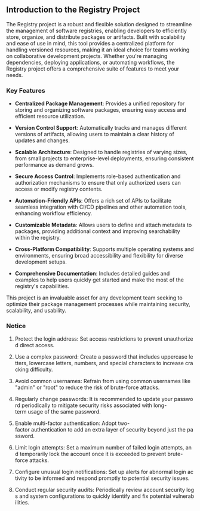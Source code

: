 ## Introduction to the Registry Project

The Registry project is a robust and flexible solution designed to streamline the management of software registries, enabling developers to efficiently store, organize, and distribute packages or artifacts. Built with scalability and ease of use in mind, this tool provides a centralized platform for handling versioned resources, making it an ideal choice for teams working on collaborative development projects. Whether you're managing dependencies, deploying applications, or automating workflows, the Registry project offers a comprehensive suite of features to meet your needs.

### Key Features

- **Centralized Package Management**: Provides a unified repository for storing and organizing software packages, ensuring easy access and efficient resource utilization.
  
- **Version Control Support**: Automatically tracks and manages different versions of artifacts, allowing users to maintain a clear history of updates and changes.

- **Scalable Architecture**: Designed to handle registries of varying sizes, from small projects to enterprise-level deployments, ensuring consistent performance as demand grows.

- **Secure Access Control**: Implements role-based authentication and authorization mechanisms to ensure that only authorized users can access or modify registry contents.

- **Automation-Friendly APIs**: Offers a rich set of APIs to facilitate seamless integration with CI/CD pipelines and other automation tools, enhancing workflow efficiency.

- **Customizable Metadata**: Allows users to define and attach metadata to packages, providing additional context and improving searchability within the registry.

- **Cross-Platform Compatibility**: Supports multiple operating systems and environments, ensuring broad accessibility and flexibility for diverse development setups.

- **Comprehensive Documentation**: Includes detailed guides and examples to help users quickly get started and make the most of the registry's capabilities.

This project is an invaluable asset for any development team seeking to optimize their package management processes while maintaining security, scalability, and usability.

### Notice

1.  Protect the login address: Set access restrictions to prevent unauthorized direct access.
    
2.  Use a complex password: Create a password that includes uppercase letters, lowercase letters, numbers, and special characters to increase cracking difficulty.
    
3.  Avoid common usernames: Refrain from using common usernames like "admin" or "root" to reduce the risk of brute-force attacks.
    
4.  Regularly change passwords: It is recommended to update your password periodically to mitigate security risks associated with long-term usage of the same password.
    
5.  Enable multi-factor authentication: Adopt two-factor authentication to add an extra layer of security beyond just the password.
    
6.  Limit login attempts: Set a maximum number of failed login attempts, and temporarily lock the account once it is exceeded to prevent brute-force attacks.
    
7.  Configure unusual login notifications: Set up alerts for abnormal login activity to be informed and respond promptly to potential security issues.
    
8.  Conduct regular security audits: Periodically review account security logs and system configurations to quickly identify and fix potential vulnerabilities.
        